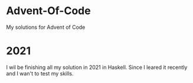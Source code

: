 # Advent-Of-Code
My solutions for Advent of Code 

# 2021
I wil be finishing all my solution in 2021 in Haskell. Since I leared it recently and I wan't to test my skills.

